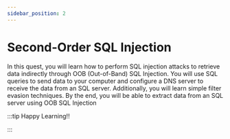 ```yaml
---
sidebar_position: 2
---
```


# Second-Order SQL Injection

In this quest, you will learn how to perform SQL injection attacks to retrieve data indirectly through OOB (Out-of-Band) SQL Injection. You will use SQL queries to send data to your computer and configure a DNS server to receive the data from an SQL server. Additionally, you will learn simple filter evasion techniques. By the end, you will be able to extract data from an SQL server using OOB SQL Injection

:::tip Happy Learning!!

<QuestButton text="Go To Quest" link="https://app.stackup.dev/quest_page/second-order-sql-injection" />

:::
